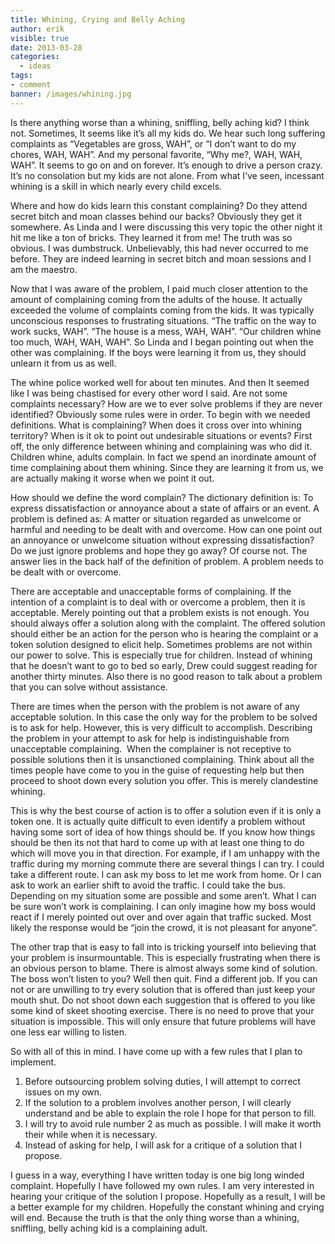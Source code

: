 ```yaml
---
title: Whining, Crying and Belly Aching
author: erik
visible: true
date: 2013-03-28
categories:
  - ideas
tags:
- comment
banner: /images/whining.jpg
---
```


Is there anything worse than a whining, sniffling, belly aching kid? I think not. Sometimes, It seems like it’s all my kids do. We hear such long suffering complaints as “Vegetables are gross, WAH”, or “I don’t want to do my chores, WAH, WAH”. And my personal favorite, “Why me?, WAH, WAH, WAH”. It seems to go on and on forever. It’s enough to drive a person crazy. It’s no consolation but my kids are not alone. From what I’ve seen, incessant whining is a skill in which nearly every child excels.

Where and how do kids learn this constant complaining? Do they attend secret bitch and moan classes behind our backs? Obviously they get it somewhere. As Linda and I were discussing this very topic the other night it hit me like a ton of bricks. They learned it from me! The truth was so obvious. I was dumbstruck. Unbelievably, this had never occurred to me before. They are indeed learning in secret bitch and moan sessions and I am the maestro.

Now that I was aware of the problem, I paid much closer attention to the amount of complaining coming from the adults of the house. It actually exceeded the volume of complaints coming from the kids. It was typically unconscious responses to frustrating situations. “The traffic on the way to work sucks, WAH”. “The house is a mess, WAH, WAH”. “Our children whine too much, WAH, WAH, WAH”. So Linda and I began pointing out when the other was complaining. If the boys were learning it from us, they should unlearn it from us as well.

The whine police worked well for about ten minutes. And then It seemed like I was being chastised for every other word I said. Are not some complaints necessary? How are we to ever solve problems if they are never identified? Obviously some rules were in order. To begin with we needed definitions. What is complaining? When does it cross over into whining territory? When is it ok to point out undesirable situations or events? First off, the only difference between whining and complaining was who did it. Children whine, adults complain. In fact we spend an inordinate amount of time complaining about them whining. Since they are learning it from us, we are actually making it worse when we point it out.

How should we define the word complain? The dictionary definition is: To express dissatisfaction or annoyance about a state of affairs or an event. A problem is defined as: A matter or situation regarded as unwelcome or harmful and needing to be dealt with and overcome. How can one point out an annoyance or unwelcome situation without expressing dissatisfaction? Do we just ignore problems and hope they go away? Of course not. The answer lies in the back half of the definition of problem. A problem needs to be dealt with or overcome.

There are acceptable and unacceptable forms of complaining. If the intention of a complaint is to deal with or overcome a problem, then it is acceptable. Merely pointing out that a problem exists is not enough. You should always offer a solution along with the complaint. The offered solution should either be an action for the person who is hearing the complaint or a token solution designed to elicit help. Sometimes problems are not within our power to solve. This is especially true for children. Instead of whining that he doesn’t want to go to bed so early, Drew could suggest reading for another thirty minutes. Also there is no good reason to talk about a problem that you can solve without assistance.

There are times when the person with the problem is not aware of any acceptable solution. In this case the only way for the problem to be solved is to ask for help. However, this is very difficult to accomplish. Describing the problem in your attempt to ask for help is indistinguishable from unacceptable complaining.  When the complainer is not receptive to possible solutions then it is unsanctioned complaining. Think about all the times people have come to you in the guise of requesting help but then proceed to shoot down every solution you offer. This is merely clandestine whining.

This is why the best course of action is to offer a solution even if it is only a token one. It is actually quite difficult to even identify a problem without having some sort of idea of how things should be. If you know how things should be then its not that hard to come up with at least one thing to do which will move you in that direction. For example, if I am unhappy with the traffic during my morning commute there are several things I can try. I could take a different route. I can ask my boss to let me work from home. Or I can ask to work an earlier shift to avoid the traffic. I could take the bus. Depending on my situation some are possible and some aren’t. What I can be sure won’t work is complaining. I can only imagine how my boss would react if I merely pointed out over and over again that traffic sucked. Most likely the response would be “join the crowd, it is not pleasant for anyone”.

The other trap that is easy to fall into is tricking yourself into believing that your problem is insurmountable. This is especially frustrating when there is an obvious person to blame. There is almost always some kind of solution. The boss won’t listen to you? Well then quit. Find a different job. If you can not or are unwilling to try every solution that is offered than just keep your mouth shut. Do not shoot down each suggestion that is offered to you like some kind of skeet shooting exercise. There is no need to prove that your situation is impossible. This will only ensure that future problems will have one less ear willing to listen.

So with all of this in mind. I have come up with a few rules that I plan to implement.

  1. Before outsourcing problem solving duties, I will attempt to correct issues on my own.
  2. If the solution to a problem involves another person, I will clearly understand and be able to explain the role I hope for that person to fill.
  3. I will try to avoid rule number 2 as much as possible. I will make it worth their while when it is necessary.
  4. Instead of asking for help, I will ask for a critique of a solution that I propose.

I guess in a way, everything I have written today is one big long winded complaint. Hopefully I have followed my own rules. I am very interested in hearing your critique of the solution I propose. Hopefully as a result, I will be a better example for my children. Hopefully the constant whining and crying will end. Because the truth is that the only thing worse than a whining, sniffling, belly aching kid is a complaining adult.
